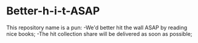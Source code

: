 # Better-h-i-t-ASAP
This repository name is a pun: 
-We'd better hit the wall ASAP by reading nice books; 
-The hit collection share will be delivered as soon as possible;



